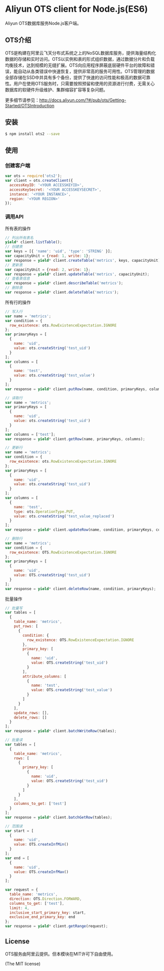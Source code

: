 Aliyun OTS client for Node.js(ES6)
==================================
Aliyun OTS数据库服务Node.js客户端。

## OTS介绍
OTS是构建在阿里云飞天分布式系统之上的NoSQL数据库服务，提供海量结构化数据的存储和实时访问。OTS以实例和表的形式组织数据，通过数据分片和负载均衡技术，达到规模的无缝扩展。OTS向应用程序屏蔽底层硬件平台的故障和错误，能自动从各类错误中快速恢复，提供非常高的服务可用性。OTS管理的数据全部存储在SSD中并具有多个备份，提供了快速的访问性能和极高的数据可靠性。用户在使用OTS服务时，只需要按照预留和使用的资源进行付费，无需关心数据库的软硬件升级维护、集群缩容扩容等复杂问题。

更多细节请参见：<http://docs.aliyun.com/?#/pub/ots/Getting-Started/OTSIntroduction>

## 安装

```sh
$ npm install ots2 --save
```

## 使用

### 创建客户端
```js
var ots = require('ots2');
var client = ots.createClient({
  accessKeyID: '<YOUR ACCESSKEYID>',
  accessKeySecret: '<YOUR ACCESSKEYSECRET>',
  instance: '<YOUR INSTANCE>',
  region: '<YOUR REGION>'
});
```

### 调用API

所有表的操作
```js
// 列出所有表名
yield* client.listTable();
// 创建表
var keys = [{ 'name': 'uid', 'type': 'STRING' }];
var capacityUnit = {read: 1, write: 1};
var response = yield* client.createTable('metrics', keys, capacityUnit);
// 更新表
var capacityUnit = {read: 2, write: 1};
var response = yield* client.updateTable('metrics', capacityUnit);
// 查看表信息
var response = yield* client.describeTable('metrics');
// 删除表
var response = yield* client.deleteTable('metrics');
```

所有行的操作

```js
// 写入行
var name = 'metrics';
var condition = {
  row_existence: ots.RowExistenceExpectation.IGNORE
};
var primaryKeys = [
  {
    name: 'uid',
    value: ots.createString('test_uid')
  }
];
var columns = [
  {
    name: 'test',
    value: ots.createString('test_value')
  }
];
var response = yield* client.putRow(name, condition, primaryKeys, columns);

// 读取行
var name = 'metrics';
var primaryKeys = [
  {
    name: 'uid',
    value: ots.createString('test_uid')
  }
];
var columns = ['test'];
var response = yield* client.getRow(name, primaryKeys, columns);

// 更新行
var name = 'metrics';
var condition = {
  row_existence: ots.RowExistenceExpectation.IGNORE
};
var primaryKeys = [
  {
    name: 'uid',
    value: ots.createString('test_uid')
  }
];
var columns = [
  {
    name: 'test',
    type: ots.OperationType.PUT,
    value: ots.createString('test_value_replaced')
  }
];
var response = yield* client.updateRow(name, condition, primaryKeys, columns);

// 删除行
var name = 'metrics';
var condition = {
  row_existence: OTS.RowExistenceExpectation.IGNORE
};
var primaryKeys = [
  {
    name: 'uid',
    value: OTS.createString('test_uid')
  }
];
var response = yield* client.deleteRow(name, condition, primaryKeys);
```

批量操作

```js
// 批量写
var tables = [
  {
    table_name: 'metrics',
    put_rows: [
      {
        condition: {
          row_existence: OTS.RowExistenceExpectation.IGNORE
        },
        primary_key: [
          {
            name: 'uid',
            value: OTS.createString('test_uid')
          }
        ],
        attribute_columns: [
          {
            name: 'test',
            value: OTS.createString('test_value')
          }
        ]
      }
    ],
    update_rows: [],
    delete_rows: []
  }
];
var response = yield* client.batchWriteRow(tables);

// 批量读
var tables = [
  {
    table_name: 'metrics',
    rows: [
      {
        primary_key: [
          {
            name: 'uid',
            value: OTS.createString('test_uid')
          }
        ]
      }
    ],
    columns_to_get: ['test']
  }
];
var response = yield* client.batchGetRow(tables);

// 范围读
var start = [
  {
    name: 'uid',
    value: OTS.createInfMin()
  }
];
var end = [
  {
    name: 'uid',
    value: OTS.createInfMax()
  }
];

var request = {
  table_name: 'metrics',
  direction: OTS.Direction.FORWARD,
  columns_to_get: ['test'],
  limit: 4,
  inclusive_start_primary_key: start,
  exclusive_end_primary_key: end
};
var response = yield* client.getRange(request);
```

## License
OTS服务由阿里云提供。但本模块在MIT许可下自由使用。

(The MIT license)
